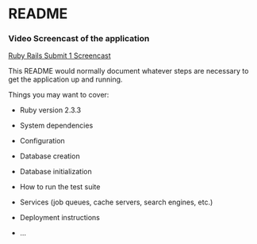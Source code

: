 # README

### Video Screencast of the application

[Ruby Rails Submit 1 Screencast](https://drive.google.com/open?id=0B-jRC--qQjQYbnVUVXJ5eC11ZDQ "Heroku Rails Deploy Submit 1")


This README would normally document whatever steps are necessary to get the
application up and running.

Things you may want to cover:

* Ruby version 2.3.3

* System dependencies

* Configuration

* Database creation

* Database initialization

* How to run the test suite

* Services (job queues, cache servers, search engines, etc.)

* Deployment instructions

* ...
